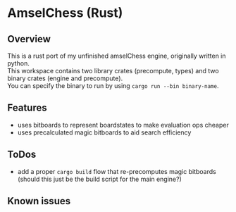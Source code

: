 # AmselChess (Rust)

## Overview
This is a rust port of my unfinished amselChess engine, originally written in python.  
This workspace contains two library crates (precompute, types) and two binary crates (engine and precompute).  
You can specify the binary to run by using `cargo run --bin binary-name`.

## Features
* uses bitboards to represent boardstates to make evaluation ops cheaper
* uses precalculated magic bitboards to aid search efficiency

## ToDos
* add a proper `cargo build` flow that re-precomputes magic bitboards (should this just be the build script for the main engine?)

## Known issues